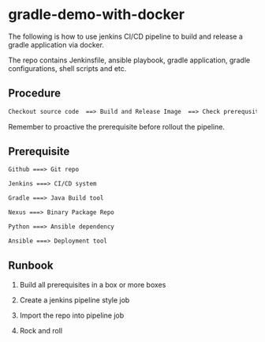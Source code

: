 # gradle-demo-with-docker

The following is how to use jenkins CI/CD pipeline to build and release a gradle application via docker.

The repo contains Jenkinsfile, ansible playbook, gradle application, gradle configurations, shell scripts and etc.

## Procedure

```txt
Checkout source code  ==> Build and Release Image  ==> Check prerequsite ==> Ansible Deployment

```

Remember to proactive the prerequisite before rollout the pipeline.

## Prerequisite

```txt
Github ===> Git repo

Jenkins ===> CI/CD system

Gradle ===> Java Build tool

Nexus ===> Binary Package Repo

Python ===> Ansible dependency

Ansible ===> Deployment tool

```

## Runbook

1. Build all prerequisites in a box or more boxes

2. Create a jenkins pipeline style job

3. Import the repo into pipeline job

4. Rock and roll
